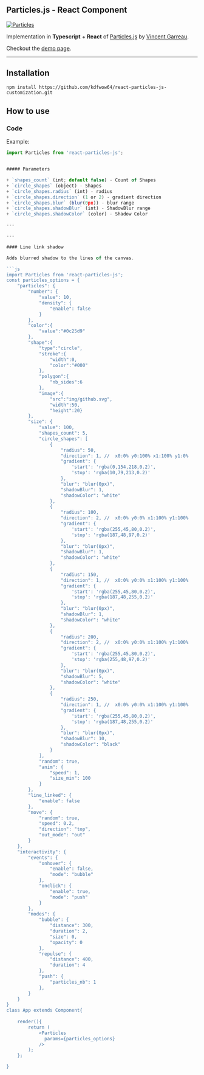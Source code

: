## Particles.js - React Component

[![Particles][image]][hyperlink]

  [hyperlink]: https://rpj.bembi.org
  [image]: https://raw.githubusercontent.com/wufe/react-particles-js/master/img/particles.png (Particles)

Implementation in **Typescript** + **React** of [Particles.js](https://github.com/VincentGarreau/particles.js/) by [Vincent Garreau](https://github.com/VincentGarreau).

Checkout the [demo page](https://rpj.bembi.org).

---

## Installation

`npm install https://github.com/kdfwow64/react-particles-js-customization.git`

## How to use

### Code

Example:

```javascript
import Particles from 'react-particles-js';


##### Parameters

+ `shapes_count` (int; default false) - Count of Shapes
+ `circle_shapes` (object) - Shapes
+ `circle_shapes.radius` (int) - radius
+ `circle_shapes.direction` (1 or 2) - gradient direction
+ `circle_shapes.blur` (blur(0px)) - blur range
+ `circle_shapes.shadowBlur` (int) - ShadowBlur range
+ `circle_shapes.shadowColor` (color) - Shadow Color

---

---

#### Line link shadow

Adds blurred shadow to the lines of the canvas.

```js
import Particles from 'react-particles-js';
const particles_options = {
	"particles": {
		"number": {
			"value": 10,
			"density": {
				"enable": false
			}
		},
		"color":{
			"value":"#0c25d9"
		},
		"shape":{
			"type":"circle",
			"stroke":{
				"width":0,
				"color":"#000"
			},
			"polygon":{
				"nb_sides":6
			},
			"image":{
				"src":"img/github.svg",
				"width":50,
				"height":20}
		},
		"size": {
			"value": 100,
			"shapes_count": 5,
			"circle_shapes": [
				{
					"radius": 50,
					"direction": 1, //  x0:0% y0:100% x1:100% y1:0%
					"gradient": {
						'start': 'rgba(0,154,218,0.2)',
						'stop': 'rgba(10,79,213,0.2)'
					},
					"blur": "blur(0px)",
					"shadowBlur": 1,
					"shadowColor": "white"
				},
				{
					"radius": 100,
					"direction": 2, //  x0:0% y0:0% x1:100% y1:100%
					"gradient": {
						'start': 'rgba(255,45,80,0.2)',
						'stop': 'rgba(187,48,97,0.2)'
					},
					"blur": "blur(0px)",
					"shadowBlur": 1,
					"shadowColor": "white"
				},
				{
					"radius": 150,
					"direction": 1, //  x0:0% y0:0% x1:100% y1:100%
					"gradient": {
						'start': 'rgba(255,45,80,0.2)',
						'stop': 'rgba(187,48,255,0.2)'
					},
					"blur": "blur(0px)",
					"shadowBlur": 1,
					"shadowColor": "white"
				},
				{
					"radius": 200,
					"direction": 2, //  x0:0% y0:0% x1:100% y1:100%
					"gradient": {
						'start': 'rgba(255,45,80,0.2)',
						'stop': 'rgba(255,48,97,0.2)'
					},
					"blur": "blur(0px)",
					"shadowBlur": 5,
					"shadowColor": "white"
				},
				{
					"radius": 250,
					"direction": 1, //  x0:0% y0:0% x1:100% y1:100%
					"gradient": {
						'start': 'rgba(255,45,80,0.2)',
						'stop': 'rgba(187,48,255,0.2)'
					},
					"blur": "blur(0px)",
					"shadowBlur": 10,
					"shadowColor": "black"
				}
			],
			"random": true,
			"anim": {
				"speed": 1,
				"size_min": 100
			}
		},
		"line_linked": {
			"enable": false
		},
		"move": {
			"random": true,
			"speed": 0.2,
			"direction": "top",
			"out_mode": "out"
		}
	},
	"interactivity": {
		"events": {
			"onhover": {
				"enable": false,
				"mode": "bubble"
			},
			"onclick": {
				"enable": true,
				"mode": "push"
			}
		},
		"modes": {
			"bubble": {
				"distance": 300,
				"duration": 2,
				"size": 0,
				"opacity": 0
			},
			"repulse": {
				"distance": 400,
				"duration": 4
			},
			"push": {
				"particles_nb": 1
			},
		}
	}
}
class App extends Component{
  
    render(){
        return (
            <Particles 
              params={particles_options}
            />
        );
    };

}
```
